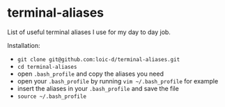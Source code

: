 # terminal-aliases
List of useful terminal aliases I use for my day to day job.

Installation:
* `git clone git@github.com:loic-d/terminal-aliases.git`
* `cd terminal-aliases`
* open `.bash_profile` and copy the aliases you need
* open your `.bash_profile` by running `vim ~/.bash_profile` for example
* insert the aliases in your `.bash_profile` and save the file
* `source ~/.bash_profile`
